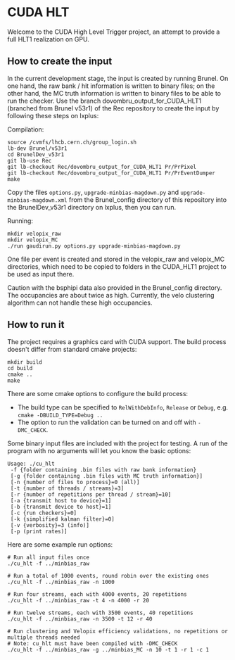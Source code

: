 CUDA HLT
========

Welcome to the CUDA High Level Trigger project, an attempt to provide
a full HLT1 realization on GPU.

How to create the input
-----------------------

In the current development stage, the input is created by running Brunel. 
On one hand, the raw bank / hit information is written to binary files; 
on the other hand, the MC truth information is written to binary files to be 
able to run the checker. Use the branch 
dovombru_output_for_CUDA_HLT1 (branched from Brunel v53r1)
of the Rec repository to create the input by following these steps on lxplus:

Compilation:

    source /cvmfs/lhcb.cern.ch/group_login.sh
    lb-dev Brunel/v53r1
    cd BrunelDev_v53r1
    git lb-use Rec
    git lb-checkout Rec/dovombru_output_for_CUDA_HLT1 Pr/PrPixel
    git lb-checkout Rec/dovombru_output_for_CUDA_HLT1 Pr/PrEventDumper
    make
    
Copy the files `options.py`, `upgrade-minbias-magdown.py` and `upgrade-minbias-magdown.xml`
from the Brunel_config directory of this repository into the BrunelDev_v53r1 
directory on lxplus, then you can run.
    
Running:
    
    mkdir velopix_raw
    mkdir velopix_MC
    ./run gaudirun.py options.py upgrade-minbias-magdown.py
    
One file per event is created and stored in the velopix_raw and velopix_MC 
directories, which need to be copied to folders in the CUDA_HLT1 project
to be used as input there. 
    
Caution with the bsphipi data also provided in the Brunel_config directory. The
occupancies are about twice as high. Currently, the velo clustering algorithm can 
not handle these high occupancies.

How to run it
-------------

The project requires a graphics card with CUDA support.
The build process doesn't differ from standard cmake projects:

    mkdir build
    cd build
    cmake ..
    make

There are some cmake options to configure the build process:

   * The build type can be specified to `RelWithDebInfo`, `Release` or `Debug`, e.g. `cmake -DBUILD_TYPE=Debug ..`
   * The option to run the validation can be turned on and off with `-DMC_CHECK`. 
   
Some binary input files are included with the project for testing.
A run of the program with no arguments will let you know the basic options:

    Usage: ./cu_hlt
     -f {folder containing .bin files with raw bank information}
     [-g {folder containing .bin files with MC truth information}]
     [-n {number of files to process}=0 (all)]
     [-t {number of threads / streams}=3]
     [-r {number of repetitions per thread / stream}=10]
     [-a {transmit host to device}=1]
     [-b {transmit device to host}=1]
     [-c {run checkers}=0]
     [-k {simplified kalman filter}=0]
     [-v {verbosity}=3 (info)]
     [-p (print rates)]

Here are some example run options:

    # Run all input files once
    ./cu_hlt -f ../minbias_raw

    # Run a total of 1000 events, round robin over the existing ones
    ./cu_hlt -f ../minbias_raw -n 1000

    # Run four streams, each with 4000 events, 20 repetitions
    ./cu_hlt -f ../minbias_raw -t 4 -n 4000 -r 20

    # Run twelve streams, each with 3500 events, 40 repetitions
    ./cu_hlt -f ../minbias_raw -n 3500 -t 12 -r 40

    # Run clustering and Velopix efficiency validations, no repetitions or multiple threads needed
    # Note: cu_hlt must have been compiled with -DMC_CHECK
    ./cu_hlt -f ../minbias_raw -g ../minbias_MC -n 10 -t 1 -r 1 -c 1
